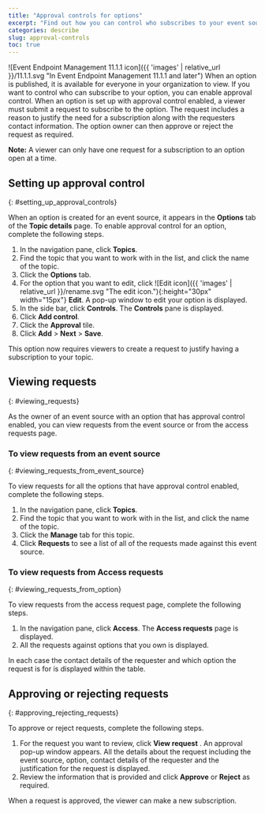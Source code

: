 ```yaml
---
title: "Approval controls for options"
excerpt: "Find out how you can control who subscribes to your event source"
categories: describe
slug: approval-controls
toc: true
---
```


![Event Endpoint Management 11.1.1 icon]({{ 'images' | relative_url }}/11.1.1.svg "In Event Endpoint Management 11.1.1 and later") When an option is published, it is available for everyone in your organization to view. If you want to control who can subscribe to your option, you can enable approval control. When an option is set up with approval control enabled, a viewer must submit a request to subscribe to the option. The request includes a reason to justify the need for a subscription along with the requesters contact information. The option owner can then approve or reject the request as required.

**Note:** A viewer can only have one request for a subscription to an option open at a time.

## Setting up approval control
{: #setting_up_approval_controls}

When an option is created for an event source, it appears in the **Options** tab of the **Topic details** page. To enable approval control for an option, complete the following steps.

1. In the navigation pane, click **Topics**.
1. Find the topic that you want to work with in the list, and click the name of the topic.
1. Click the **Options** tab.
1. For the option that you want to edit, click ![Edit icon]({{ 'images' | relative_url }}/rename.svg "The edit icon."){:height="30px" width="15px"} **Edit**. A pop-up window to edit your option is displayed.
1. In the side bar, click **Controls**. The **Controls** pane is displayed.
1. Click **Add control**.
1. Click the **Approval** tile.
1. Click **Add** > **Next** > **Save**. 

This option now requires viewers to create a request to justify having a subscription to your topic.

## Viewing requests
{: #viewing_requests}

As the owner of an event source with an option that has approval control enabled, you can view requests from the event source or from the access requests page.

### To view requests from an event source
{: #viewing_requests_from_event_source}

To view requests for all the options that have approval control enabled, complete the following steps.

1. In the navigation pane, click **Topics**.
1. Find the topic that you want to work with in the list, and click the name of the topic.
1. Click the **Manage** tab for this topic.
1. Click **Requests** to see a list of all of the requests made against this event source.

### To view requests from Access requests
{: #viewing_requests_from_option}

To view requests from the access request page, complete the following steps.

1. In the navigation pane, click **Access**. The **Access requests** page is displayed.
1. All the requests against options that you own is displayed.

In each case the contact details of the requester and which option the request is for is displayed within the table.

## Approving or rejecting requests
{: #approving_rejecting_requests}

To approve or reject requests, complete the following steps.

1. For the request you want to review, click **View request** . An approval pop-up window appears. All the details about the request including the event source, option, contact details of the requester and the justification for the request is displayed.
1. Review the information that is provided and click **Approve** or **Reject** as required.

When a request is approved, the viewer can make a new subscription.
